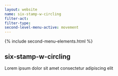 ```yaml
---
layout: website
name: six-stamp-w-circling 
filter-act: 
filter-type: 
second-level-menu-active: movement
---
```


{% include second-menu-elements.html %}

<main class="page-content">
  <div class="text-container">
    <h2>six-stamp-w-circling</h2>
    <p>Lorem ipsum dolor sit amet consectetur adipiscing elit</p>
  </div>
</main>

